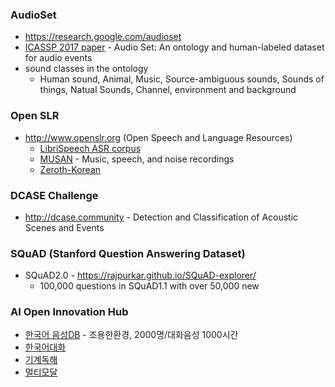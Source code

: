 ### AudioSet
* https://research.google.com/audioset
* [ICASSP 2017 paper](https://ai.google/research/pubs/pub45857) - Audio Set: An ontology and human-labeled dataset for audio events
* sound classes in the ontology
  - Human sound, Animal, Music, Source-ambiguous sounds, Sounds of things, Natual Sounds, Channel, environment and background

### Open SLR
* http://www.openslr.org (Open Speech and Language Resources)
  * [LibriSpeech ASR corpus](http://www.openslr.org/12/)
  * [MUSAN](http://www.openslr.org/17/) - Music, speech, and noise recordings 
  * [Zeroth-Korean](http://www.openslr.org/40/)

### DCASE Challenge 
* http://dcase.community - Detection and Classification of Acoustic Scenes and Events


### SQuAD (Stanford Question Answering Dataset)
* SQuAD2.0 - https://rajpurkar.github.io/SQuAD-explorer/
  - 100,000 questions in SQuAD1.1 with over 50,000 new
  
### AI Open Innovation Hub ### 
* [한국어 음성DB](http://aihub.or.kr/content/552) - 조용한환경, 2000명/대화음성 1000시간
* [한국어대화](http://aihub.or.kr/content/553)
* [기계독해](http://aihub.or.kr/content/554)
* [멀티모달](http://aihub.or.kr/content/555) 
  
